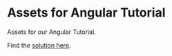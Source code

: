 # Assets for Angular Tutorial

Assets for our Angular Tutorial.

Find the [solution here](https://github.com/angular-architects/angular-tutorial).